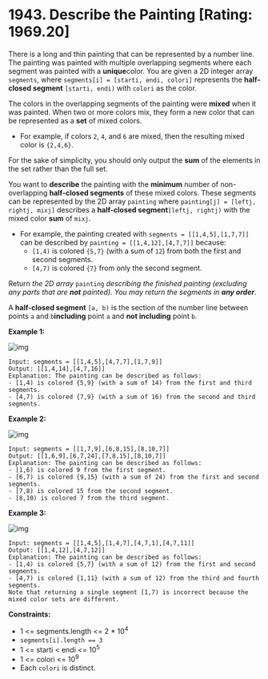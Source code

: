 # 1943. Describe the Painting [Rating: 1969.20]

There is a long and thin painting that can be represented by a number line. The painting was painted with multiple overlapping segments where each segment was painted with a **unique**color. You are given a 2D integer array `segments`, where `segments[i] = [starti, endi, colori]` represents the **half-closed segment** `[starti, endi)` with `colori` as the color.

The colors in the overlapping segments of the painting were **mixed** when it was painted. When two or more colors mix, they form a new color that can be represented as a **set** of mixed colors.

- For example, if colors `2`, `4`, and `6` are mixed, then the resulting mixed color is `{2,4,6}`.

For the sake of simplicity, you should only output the **sum** of the elements in the set rather than the full set.

You want to **describe** the painting with the **minimum** number of non-overlapping **half-closed segments** of these mixed colors. These segments can be represented by the 2D array `painting` where `painting[j] = [leftj, rightj, mixj]` describes a **half-closed segment**`[leftj, rightj)` with the mixed color **sum** of `mixj`.

- For example, the painting created with `segments = [[1,4,5],[1,7,7]]` can be described by `painting = [[1,4,12],[4,7,7]]` because:
  - `[1,4)` is colored `{5,7}` (with a sum of `12`) from both the first and second segments.
  - `[4,7)` is colored `{7}` from only the second segment.

Return *the 2D array* `painting` *describing the finished painting (excluding any parts that are **not** painted). You may return the segments in **any order***.

A **half-closed segment** `[a, b)` is the section of the number line between points `a` and `b`**including** point `a` and **not including** point `b`.

 

**Example 1:**

![img](https://assets.leetcode.com/uploads/2021/06/18/1.png)

```
Input: segments = [[1,4,5],[4,7,7],[1,7,9]]
Output: [[1,4,14],[4,7,16]]
Explanation: The painting can be described as follows:
- [1,4) is colored {5,9} (with a sum of 14) from the first and third segments.
- [4,7) is colored {7,9} (with a sum of 16) from the second and third segments.
```

**Example 2:**

![img](https://assets.leetcode.com/uploads/2021/06/18/2.png)

```
Input: segments = [[1,7,9],[6,8,15],[8,10,7]]
Output: [[1,6,9],[6,7,24],[7,8,15],[8,10,7]]
Explanation: The painting can be described as follows:
- [1,6) is colored 9 from the first segment.
- [6,7) is colored {9,15} (with a sum of 24) from the first and second segments.
- [7,8) is colored 15 from the second segment.
- [8,10) is colored 7 from the third segment.
```

**Example 3:**

![img](https://assets.leetcode.com/uploads/2021/07/04/c1.png)

```
Input: segments = [[1,4,5],[1,4,7],[4,7,1],[4,7,11]]
Output: [[1,4,12],[4,7,12]]
Explanation: The painting can be described as follows:
- [1,4) is colored {5,7} (with a sum of 12) from the first and second segments.
- [4,7) is colored {1,11} (with a sum of 12) from the third and fourth segments.
Note that returning a single segment [1,7) is incorrect because the mixed color sets are different.
```

 

**Constraints:**

- 1 <= segments.length <= 2 * 10<sup>4</sup>
- `segments[i].length == 3`
- 1 <= starti < endi <= 10<sup>5</sup>
- 1 <= colori <= 10<sup>9</sup>
- Each `colori` is distinct.

